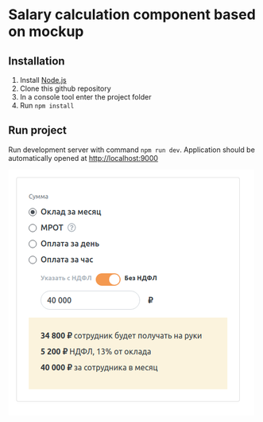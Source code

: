 # Salary calculation component based on mockup

## Installation

1. Install [Node.js](https://nodejs.org/en/)
2. Clone this github repository
3. In a console tool enter the project folder
4. Run `npm install` 

## Run project

Run development server with command `npm run dev`. Application should be automatically opened at [http://localhost:9000](http://localhost:9000)

![Layout example](https://raw.githubusercontent.com/Gurochka/SalaryCalculations/master/public/images/layout.png)